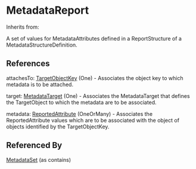 
# MetadataReport

Inherits from: [](..//.md)



A set of values for MetadataAttributes defined in a ReportStructure of a MetadataStructureDefinition.



## References

attachesTo: [TargetObjectKey](TargetObjectKey.md) (One) - Associates the object key to which metadata is to be attached.

target: [MetadataTarget](MetadataTarget.md) (One) - Associates the MetadataTarget that defines the TargetObject to which the metadata are to be associated.

metadata: [ReportedAttribute](ReportedAttribute.md) (OneOrMany) - Associates the ReportedAttribute values which are to be associated with the object of objects identified by the TargetObjectKey.



## Referenced By

[MetadataSet](MetadataSet.md) (as contains)


